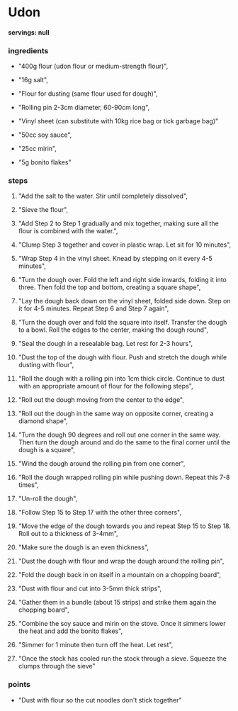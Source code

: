 # Udon
#### servings: null
### ingredients
- "400g flour (udon flour or medium-strength flour)",
- "16g salt",
- "Flour for dusting (same flour used for dough)",
- "Rolling pin 2-3cm diameter, 60-90cm long",
- "Vinyl sheet (can substitute with 10kg rice bag or tick garbage bag)"

- "50cc soy sauce",
- "25cc mirin",
- "5g bonito flakes"

### steps
1. "Add the salt to the water. Stir until completely dissolved",

2. "Sieve the flour",

3. "Add Step 2 to Step 1 gradually and mix together, making sure all the flour is combined with the water.",

4. "Clump Step 3 together and cover in plastic wrap. Let sit for 10 minutes",

5. "Wrap Step 4 in the vinyl sheet. Knead by stepping on it every 4-5 minutes",

6. "Turn the dough over. Fold the left and right side inwards, folding it into three. Then fold the top and bottom, creating a square shape",

7. "Lay the dough back down on the vinyl sheet, folded side down. Step on it for 4-5 minutes. Repeat Step 6 and Step 7 again",

8. "Turn the dough over and fold the square into itself. Transfer the dough to a bowl. Roll the edges to the center, making the dough round",

9. "Seal the dough in a resealable bag. Let rest for 2-3 hours",

10. "Dust the top of the dough with flour. Push and stretch the dough while dusting with flour",

11. "Roll the dough with a rolling pin into 1cm thick circle. Continue to dust with an appropriate amount of flour for the following steps",

12. "Roll out the dough moving from the center to the edge",

13. "Roll out the dough in the same way on opposite corner, creating a diamond shape",

14. "Turn the dough 90 degrees and roll out one corner in the same way. Then turn the dough around and do the same to the final corner until the dough is a square",

15. "Wind the dough around the rolling pin from one corner",

16. "Roll the dough wrapped rolling pin while pushing down. Repeat this 7-8 times",

17. "Un-roll the dough",

18. "Follow Step 15 to Step 17 with the other three corners",

19. "Move the edge of the dough towards you and repeat Step 15 to Step 18. Roll out to a thickness of 3-4mm",

20. "Make sure the dough is an even thickness",

21. "Dust the dough with flour and wrap the dough around the rolling pin",

22. "Fold the dough back in on itself in a mountain on a chopping board",

23. "Dust with flour and cut into 3-5mm thick strips",

24. "Gather them in a bundle (about 15 strips) and strike them again the chopping board",

25. "Combine the soy sauce and mirin on the stove. Once it simmers lower the heat and add the bonito flakes",

26. "Simmer for 1 minute then turn off the heat. Let rest",

27. "Once the stock has cooled run the stock through a sieve. Squeeze the clumps through the sieve"

### points
- "Dust with flour so the cut noodles don't stick together"